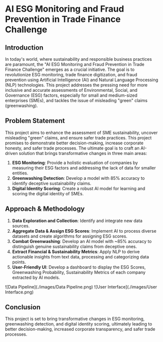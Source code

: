 # AI ESG Monitoring and Fraud Prevention in Trade Finance Challenge

## Introduction

In today's world, where sustainability and responsible business practices are paramount, the "AI ESG Monitoring and Fraud Prevention in Trade Finance Challenge" emerges as a crucial initiative. The goal is to revolutionize ESG monitoring, trade finance digitization, and fraud prevention using Artificial Intelligence (AI) and Natural Language Processing (NLP) technologies. This project addresses the pressing need for more inclusive and accurate assessments of Environmental, Social, and Governance (ESG) factors, especially for small and medium-sized enterprises (SMEs), and tackles the issue of misleading "green" claims (greenwashing).

## Problem Statement

This project aims to enhance the assessment of SME sustainability, uncover misleading "green" claims, and ensure safer trade practices. This project promises to demonstrate better decision-making, increase corporate honesty, and safer trade processes. The ultimate goal is to craft an AI-driven solution that brings transformative changes in three main areas:

1. **ESG Monitoring**: Provide a holistic evaluation of companies by measuring their ESG factors and addressing the lack of data for smaller entities.
2. **Greenwashing Detection**: Develop a model with 85% accuracy to identify deceptive sustainability claims.
3. **Digital Identity Scoring**: Create a robust AI model for learning and scoring the digital identity of SMEs.

## Approach & Methodology

1. **Data Exploration and Collection**: Identify and integrate new data sources.
2. **Aggregate Data & Assign ESG Scores**: Implement AI to process diverse datasets and create algorithms for assigning ESG scores.
3. **Combat Greenwashing**: Develop an AI model with ~85% accuracy to distinguish genuine sustainability claims from deceptive ones.
4. **Extract Financial & Sustainability Metrics**: Apply NLP to derive actionable insights from text data, processing and categorizing data points.
5. **User-Friendly UI**: Develop a dashboard to display the ESG Scores, Greenwashing Probability, Sustainability Metrics of each company extracted by AI models.

![Data Pipeline](./images/Data Pipeline.png)
![User Interface](./images/User Interface.png)

## Conclusion

This project is set to bring transformative changes in ESG monitoring, greenwashing detection, and digital identity scoring, ultimately leading to better decision-making, increased corporate transparency, and safer trade processes.